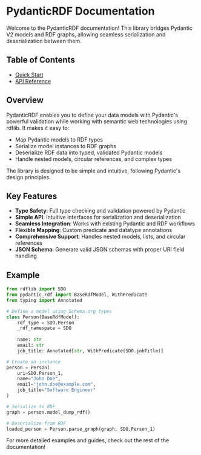 # PydanticRDF Documentation

Welcome to the PydanticRDF documentation! This library bridges Pydantic V2 models and RDF graphs, allowing seamless serialization and deserialization between them.

## Table of Contents

- [Quick Start](quickstart.md)
- [API Reference](reference/pydantic_rdf/index.md)

## Overview

PydanticRDF enables you to define your data models with Pydantic's powerful validation while working with semantic web technologies using rdflib. It makes it easy to:

- Map Pydantic models to RDF types
- Serialize model instances to RDF graphs
- Deserialize RDF data into typed, validated Pydantic models
- Handle nested models, circular references, and complex types

The library is designed to be simple and intuitive, following Pydantic's design principles.

## Key Features

- **Type Safety**: Full type checking and validation powered by Pydantic
- **Simple API**: Intuitive interfaces for serialization and deserialization
- **Seamless Integration**: Works with existing Pydantic and RDF workflows
- **Flexible Mapping**: Custom predicate and datatype annotations
- **Comprehensive Support**: Handles nested models, lists, and circular references
- **JSON Schema**: Generate valid JSON schemas with proper URI field handling

## Example

```python
from rdflib import SDO
from pydantic_rdf import BaseRdfModel, WithPredicate
from typing import Annotated

# Define a model using Schema.org types
class Person(BaseRdfModel):
    rdf_type = SDO.Person
    _rdf_namespace = SDO
    
    name: str
    email: str
    job_title: Annotated[str, WithPredicate(SDO.jobTitle)]

# Create an instance
person = Person(
    uri=SDO.Person_1,
    name="John Doe",
    email="john.doe@example.com",
    job_title="Software Engineer"
)

# Serialize to RDF
graph = person.model_dump_rdf()

# Deserialize from RDF
loaded_person = Person.parse_graph(graph, SDO.Person_1)
```

For more detailed examples and guides, check out the rest of the documentation!
